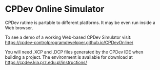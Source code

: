 # CPDev Online Simulator

CPDev rutime is partable to different platforms. It may be even run inside a Web browser.

To see a demo of a working Web-based CPDev Simulator visit: https://cpdev-controlprogramdeveloper.github.io/CPDevOnline/

You will need .XCP and .DCP files generated by the CPDev IDE when building a project.
The environment is available for download at https://cpdev.kia.prz.edu.pl/instructions/
